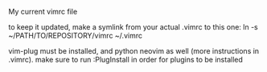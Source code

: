 My current vimrc file

to keep it updated, make a symlink from your actual .vimrc to this one:
  ln -s ~/PATH/TO/REPOSITORY/vimrc ~/.vimrc

vim-plug must be installed, and python neovim as well (more instructions in .vimrc).
make sure to run :PlugInstall in order for plugins to be installed
